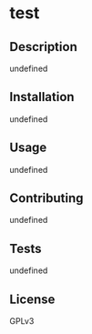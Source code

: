# test

## Description
undefined

## Installation
undefined

## Usage
undefined

## Contributing
undefined

## Tests
undefined

## License
GPLv3

